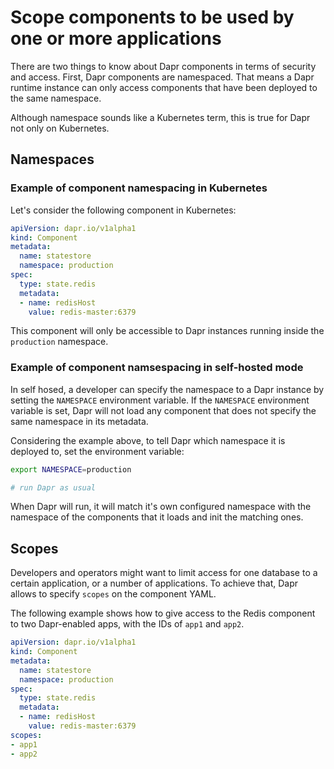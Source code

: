 # Scope components to be used by one or more applications

There are two things to know about Dapr components in terms of security and access.
First, Dapr components are namespaced. That means a Dapr runtime instance can only access components that have been deployed to the same namespace.

Although namespace sounds like a Kubernetes term, this is true for Dapr not only on Kubernetes.

## Namespaces

### Example of component namespacing in Kubernetes

Let's consider the following component in Kubernetes:

```yaml
apiVersion: dapr.io/v1alpha1
kind: Component
metadata:
  name: statestore
  namespace: production
spec:
  type: state.redis
  metadata:
  - name: redisHost
    value: redis-master:6379
```

This component will only be accessible to Dapr instances running inside the `production` namespace.

### Example of component namsespacing in self-hosted mode

In self hosed, a developer can specify the namespace to a Dapr instance by setting the `NAMESPACE` environment variable.
If the `NAMESPACE` environment variable is set, Dapr will not load any component that does not specify the same namespace in its metadata.

Considering the example above, to tell Dapr which namespace it is deployed to, set the environment variable:

```bash
export NAMESPACE=production

# run Dapr as usual
```

When Dapr will run, it will match it's own configured namespace with the namespace of the components that it loads and init the matching ones.

## Scopes

Developers and operators might want to limit access for one database to a certain application, or a number of applications.
To achieve that, Dapr allows to specify `scopes` on the component YAML.

The following example shows how to give access to the Redis component to two Dapr-enabled apps, with the IDs of `app1` and `app2`.

```yaml
apiVersion: dapr.io/v1alpha1
kind: Component
metadata:
  name: statestore
  namespace: production
spec:
  type: state.redis
  metadata:
  - name: redisHost
    value: redis-master:6379
scopes:
- app1
- app2
```
